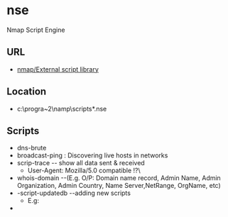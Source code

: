 # nse
Nmap Script Engine

## URL
* [nmap/External script library](https://secwiki.org/w/Nmap/External_Script_Library)

## Location
* c:\progra~2\namp\scripts\*.nse

## Scripts
* dns-brute
* broadcast-ping : Discovering live hosts in networks
* scrip-trace -- show all data sent & received
  * User-Agent: Mozilla/5.0 compatible !?\
* whois-domain --(E.g. O/P: Domain name record, Admin Name, Admin Organization, Admin Country, Name Server,NetRange, OrgName, etc)
* -script-updatedb --adding new scripts
  * E.g: 
*
